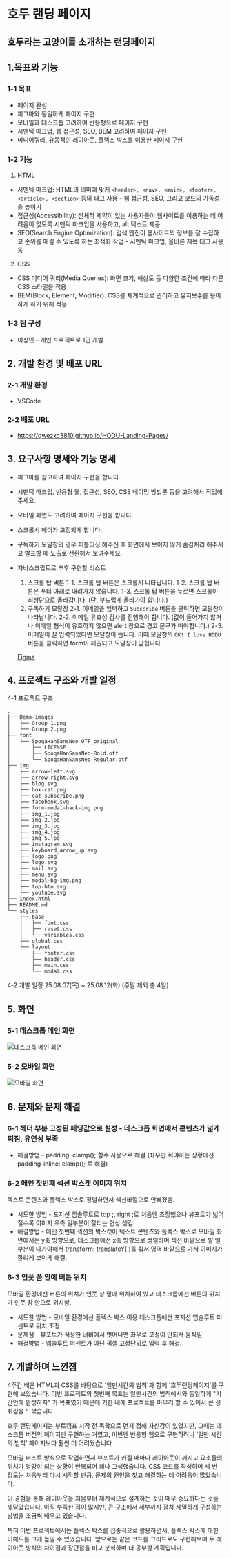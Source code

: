 # 호두 랜딩 페이지

## 호두라는 고양이를 소개하는 랜딩페이지

## 1.목표와 기능

### 1-1 목표

- 페이지 완성
- 피그마와 동일하게 페이지 구현
- 모바일과 데스크톱 고려하여 반응형으로 페이지 구현
- 시멘틱 마크업, 웹 접근성, SEO, BEM 고려하여 페이지 구현
- 미디어쿼리, 유동적인 레이아웃, 플렉스 박스를 이용한 페이지 구현

### 1-2 기능

1. HTML
* 시멘틱 마크업: HTML의 의미에 맞게 ```<header>, <nav>, <main>, <footer>, <article>, <section>```
등의 태그 사용 - 웹 접근성, SEO, 그리고 코드의 가독성을 높이기
* 접근성(Accessibility): 신체적 제약이 있는 사용자들이 웹사이트를 이용하는 데 어려움이 없도록 시멘틱 마크업을 사용하고, alt 텍스트 제공
* SEO(Search Engine Optimization): 검색 엔진이 웹사이트의 정보를 잘 수집하고 순위를 매길 수 있도록 하는 최적화 작업 -
시멘틱 마크업, 올바른 제목 태그 사용 등

2. CSS
*  CSS 미디어 쿼리(Media Queries): 화면 크기, 해상도 등 다양한 조건에 따라 다른 CSS 스타일을 적용
* BEM(Block, Element, Modifier): CSS를 체계적으로 관리하고 유지보수를 용이하게 하기 위해 적용
       
### 1-3 팀 구성
- 이상민 - 개인 프로젝트로 1인 개발


## 2. 개발 환경 및 배포 URL

### 2-1 개발 환경
- VSCode

### 2-2 배포 URL
- https://qwezxc3810.github.io/HODU-Landing-Pages/


## 3. 요구사항 명세와 기능 명세

- 피그마를 참고하여 페이지 구현을 합니다.
- 시멘틱 마크업, 반응형 웹, 접근성, SEO, CSS 네이밍 방법론 등을 고려해서 작업해주세요.
- 모바일 화면도 고려하여 페이지 구현을 합니다.
- 스크롤시 헤더가 고정되게 합니다. 
- 구독하기 모달창의 경우 퍼블리싱 해주신 후 화면에서 보이지 않게 숨김처리 해주시고 발표할 때 노출로 전환해서 보여주세요.
- 자바스크립트로 추후 구현할 리스트
    1. 스크롤 탑 버튼
        1-1. 스크롤 탑 버튼은 스크롤시 나타납니다.
        1-2. 스크롤 탑 버튼은 푸터 아래로 내려가지 않습니다.
        1-3. 스크롤 탑 버튼을 누르면 스크롤이 최상단으로 올라갑니다. (단, 부드럽게 올라가야 합니다.)
    2. 구독하기 모달창
        2-1. 이메일을 입력하고 `Subscribe` 버튼을 클릭하면 모달창이 나타납니다.
        2-2. 이메일 유효성 검사를 진행해야 합니다. (값이 들어가지 않거나 이메일 형식이 유효하지 않으면 alert 창으로 경고 문구가 떠야합니다.)
        2-3. 이메일이 잘 입력되었다면 모달창이 뜹니다. 이때 모달창의 `OK! I love HODU` 버튼을 클릭하면 form이 제출되고 모달창이 닫힙니다.
     
  [Figma](https://www.figma.com/design/rbi8px4O2GrnXN4gK0ZaLv/WENIV_FE_%EC%8B%A4%EC%8A%B5-%EC%98%88%EC%A0%9C?node-id=116293-2&p=f&t=aMQrcHq8MnUxXhnp-0 "피그마로 이동")


## 4. 프로젝트 구조와 개발 일정

4-1 프로젝트 구조
```
.
├── Demo-images
│   ├── Group 1.png
│   └── Group 2.png
├── font
│   └── SpoqaHanSansNeo_OTF_original
│       ├── LICENSE
│       ├── SpoqaHanSansNeo-Bold.otf
│       └── SpoqaHanSansNeo-Regular.otf
├── img
│   ├── arrow-left.svg
│   ├── arrow-right.svg
│   ├── blog.svg
│   ├── box-cat.png
│   ├── cat-subscribe.png
│   ├── facebook.svg
│   ├── form-modal-back-img.png
│   ├── img_1.jpg
│   ├── img_2.jpg
│   ├── img_3.jpg
│   ├── img_4.jpg
│   ├── img_5.jpg
│   ├── instagram.svg
│   ├── keyboard_arrow_up.svg
│   ├── logo.png
│   ├── logo.svg
│   ├── mail.svg
│   ├── menu.svg
│   ├── modal-bg-img.png
│   ├── top-btn.svg
│   └── youtube.svg
├── index.html
├── README.md
└── styles
    ├── base
    │   ├── font.css
    │   ├── reset.css
    │   └── variables.css
    ├── global.css
    └── layout
        ├── footer.css
        ├── header.css
        ├── main.css
        └── modal.css
```

4-2 개발 일정
25.08.07(목) ~ 25.08.12(화) (주말 제외 총 4일)


## 5. 화면

### 5-1 데스크톱 메인 화면
![데스크톱 메인 화면](Demo-images/Group-1.png)

### 5-2 모바일 화면
![모바일 화면](Demo-images/Group-2.png)

## 6. 문제와 문제 해결

### 6-1 헤더 부분 고정된 패딩값으로 설정 - 데스크톱 화면에서 콘텐츠가 넓게 펴짐, 유연성 부족
* 해결방법 - padding: clamp(); 함수 사용으로 해결
(좌우만 줘야하는 상황에선 padding-inline: clamp(); 로 해결)

### 6-2 메인 첫번째 섹션 박스캣 이미지 위치
텍스트 콘텐츠와 플렉스 박스로 정렬하면서 섹션바깥으로 안빠졌음.
* 시도한 방법 - 포지션 앱솔루트로 top ;, right ;로 처음엔 조정했으나 뷰포트가 넓어질수록 이미지 우측 일부분이 잘리는 현상 생김.
* 해결방법 - 메인 첫번째 섹션의 박스캣이 텍스트 콘텐츠와 플렉스 박스로 모바일 화면에서는 y축 방향으로, 데스크톱에선 x축 방향으로 정렬하며 섹션 바깥으로 발 일부분이 나가야해서 transform: translateY( )를 줘서 영역 바깥으로 가서 이미지가 잘리게 보이게 해결.

### 6-3 인풋 폼 안에 버튼 위치
모바일 환경에선 버튼의 위치가 인풋 창 밑에 위치하여 있고 데스크톱에선 버튼의 위치가 인풋 창 안으로 위치함.
* 시도한 방법 - 모바일 환경에선 플렉스 박스 이용 데스크톱에선 포지션 앱솔루트 퍼센트로 위치 조정
* 문제점 - 뷰포트가 적정한 너비에서 벗어나면 좌우로 고정이 안되서 움직임
* 해결방법 - 앱솔루트 퍼센트가 아닌 픽셀 고정단위로 입력 후 해결.


## 7. 개발하며 느낀점
4주간 배운 HTML과 CSS를 바탕으로 '일만시간의 법칙'과 함께 '호두랜딩페이지'를 구현해 보았습니다.
이번 프로젝트의 첫번째 목표는 일만시간의 법칙에서와 동일하게 "기간안에 완성하자" 가 목표였기 때문에 기한 내에 프로젝트를 마무리 할 수 있어서 큰 성취감을 느꼈습니다.

호두 랜딩페이지는 부트캠프 시작 전 독학으로 먼저 접해 자신감이 있었지만, 그때는 데스크톱 버전의 페이지만 구현하는 거였고,
이번엔 반응형 웹으로 구현하려니 ‘일만 시간의 법칙’ 페이지보다 훨씬 더 어려웠습니다.

모바일 퍼스트 방식으로 작업하면서 뷰포트가 커질 때마다 레이아웃이 깨지고 요소들의 위치가 엉망이 되는 상황이 반복되어 꽤나 고생했습니다.
CSS 코드를 작성하며 세 번 정도는 처음부터 다시 시작할 만큼, 문제의 원인을 찾고 해결하는 데 어려움이 많았습니다.

이 경험을 통해 레이아웃을 처음부터 체계적으로 설계하는 것이 매우 중요하다는 것을 깨달았습니다.
아직 부족한 점이 많지만, 큰 구조에서 세부까지 점차 세밀하게 구성하는 방법을 조금씩 배우고 있습니다.

특히 이번 프로젝트에서는 플렉스 박스를 집중적으로 활용하면서, 플렉스 박스에 대한 이해도를 크게 높일 수 있었습니다.
앞으로는 같은 코드를 그리드로도 구현해보며 두 레이아웃 방식의 차이점과 장단점을 비교 분석하며 더 공부할 계획입니다.

